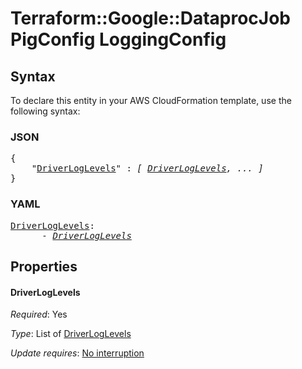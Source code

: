 # Terraform::Google::DataprocJob PigConfig LoggingConfig

## Syntax

To declare this entity in your AWS CloudFormation template, use the following syntax:

### JSON

<pre>
{
    "<a href="#driverloglevels" title="DriverLogLevels">DriverLogLevels</a>" : <i>[ <a href="pigconfig-loggingconfig-driverloglevels.md">DriverLogLevels</a>, ... ]</i>
}
</pre>

### YAML

<pre>
<a href="#driverloglevels" title="DriverLogLevels">DriverLogLevels</a>: <i>
      - <a href="pigconfig-loggingconfig-driverloglevels.md">DriverLogLevels</a></i>
</pre>

## Properties

#### DriverLogLevels

_Required_: Yes

_Type_: List of <a href="pigconfig-loggingconfig-driverloglevels.md">DriverLogLevels</a>

_Update requires_: [No interruption](https://docs.aws.amazon.com/AWSCloudFormation/latest/UserGuide/using-cfn-updating-stacks-update-behaviors.html#update-no-interrupt)

